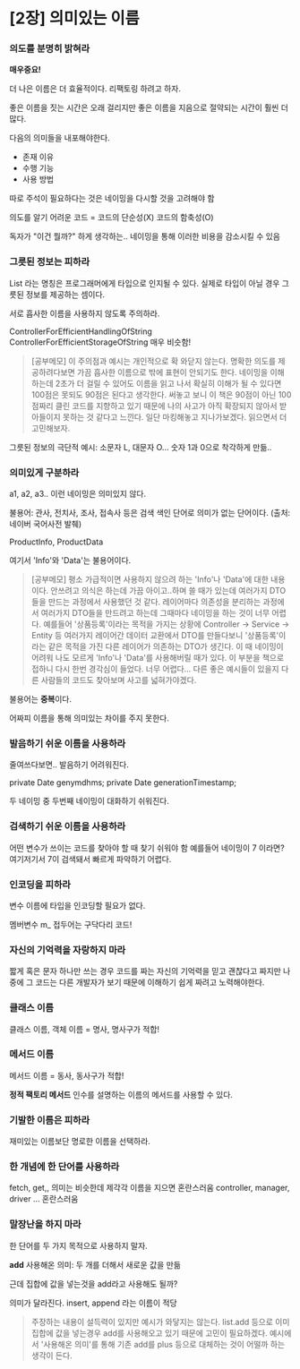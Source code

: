 # [2장] 의미있는 이름



### 의도를 분명히 밝혀라

**매우중요!**

더 나은 이름은 더 효율적이다. 리팩토링 하려고 하자.

좋은 이름을 짓는 시간은 오래 걸리지만 좋은 이름을 지음으로 절약되는 시간이 훨씬 더 많다.

다음의 의미들을 내포해야한다.
- 존재 이유
- 수행 기능
- 사용 방법

따로 주석이 필요하다는 것은 네이밍을 다시할 것을 고려해야 함

의도를 알기 어려운 코드 = 코드의 단순성(X) 코드의 함축성(O)

독자가 "이건 뭘까?" 하게 생각하는.. 네이밍을 통해 이러한 비용을 감소시킬 수 있음

### 그릇된 정보는 피하라

List 라는 명칭은 프로그래머에게 타입으로 인지될 수 있다.
실제로 타입이 아닐 경우 그릇된 정보를 제공하는 셈이다.

서로 흡사한 이름을 사용하지 않도록 주의하라.

ControllerForEfficientHandlingOfString
ControllerForEfficientStorageOfString
매우 비슷함!

> [공부메모] 이 주의점과 예시는 개인적으로 확 와닫지 않는다. 명확한 의도를 제공하려다보면 가끔 흡사한 이름으로 밖에 표현이 안되기도 한다. 네이밍을 이해하는데 2초가 더 걸릴 수 있어도 이름을 읽고 나서 확실히 이해가 될 수 있다면 100점은 못되도 90점은 된다고 생각한다. 써놓고 보니 이 책은 90점이 아닌 100점짜리 클린 코드를 지향하고 있기 때문에 나의 사고가 아직 확장되지 않아서 받아들이지 못하는 것 같다고 느낀다. 일단 마킹해놓고 지나가보겠다. 읽으면서 더 고민해보자.

그릇된 정보의 극단적 예시: 소문자 L, 대문자 O... 숫자 1과 0으로 착각하게 만듦..

### 의미있게 구분하라

a1, a2, a3.. 이런 네이밍은 의미있지 않다.

불용어: 관사, 전치사, 조사, 접속사 등은 검색 색인 단어로 의미가 없는 단어이다. (출처: 네이버 국어사전 발췌)

ProductInfo, ProductData

여기서 'Info'와 'Data'는 불용어이다.

> [공부메모] 평소 가급적이면 사용하지 않으려 하는 'Info'나 'Data'에 대한 내용이다. 안쓰려고 의식은 하는데 가끔 아이고..하며 쓸 때가 있는데 여러가지 DTO들을 만드는 과정에서 사용했던 것 같다. 레이어마다 의존성을 분리하는 과정에서 여러가지 DTO들을 만드려고 하는데 그때마다 네이밍을 하는 것이 너무 어렵다. 예를들어 '상품등록'이라는 목적을 가지는 상황에 Controller -> Service -> Entity 등 여러가지 레이어간 데이터 교환에서 DTO를 만들다보니 '상품등록'이라는 같은 목적을 가진 다른 레이어가 의존하는 DTO가 생긴다. 이 때 네이밍이 어려워 나도 모르게 'Info'나 'Data'를 사용해버릴 때가 있다. 이 부분을 책으로 접하니 다시 한번 경각심이 들었다. 너무 어렵다... 다른 좋은 예시들이 있을지 다른 사람들의 코드도 찾아보며 사고를 넓혀가야겠다.

불용어는 **중복**이다.

어짜피 이름을 통해 의미있는 차이를 주지 못한다.

### 발음하기 쉬운 이름을 사용하라

줄여쓰다보면.. 발음하기 어려워진다.

private Date genymdhms;
private Date generationTimestamp;

두 네이밍 중 두번째 네이밍이 대화하기 쉬워진다.

### 검색하기 쉬운 이름을 사용하라

어떤 변수가 쓰이는 코드를 찾아야 할 때 찾기 쉬워야 함
예를들어 네이밍이 7 이라면? 여기저기서 7이 검색돼서 빠르게 파악하기 어렵다.

### 인코딩을 피하라

변수 이름에 타입을 인코딩할 필요가 없다.

멤버변수 m_ 접두어는 구닥다리 코드!

### 자신의 기억력을 자랑하지 마라

짧게 혹은 문자 하나만 쓰는 경우 코드를 짜는 자신의 기억력을 믿고 괜찮다고 짜지만 나중에 그 코드는 다른 개발자가 보기 때문에 이해하기 쉽게 짜려고 노력해야한다.

### 클래스 이름

클래스 이름, 객체 이름 = 명사, 명사구가 적합!

### 메서드 이름

메서드 이름 = 동사, 동사구가 적합!

**정적 팩토리 메서드**
인수를 설명하는 이름의 메서드를 사용할 수 있다.

### 기발한 이름은 피하라

재미있는 이름보단 명로한 이름을 선택하라.

### 한 개념에 한 단어를 사용하라

fetch, get,, 의미는 비슷한데 제각각 이름을 지으면 혼란스러움
controller, manager, driver ... 혼란스러움

### 말장난을 하지 마라

한 단어를 두 가지 목적으로 사용하지 말자.

**add**
사용해온 의미: 두 개를 더해서 새로운 값을 만듦

근데 집합에 값을 넣는것을 add라고 사용해도 될까?

의미가 달라진다. insert, append 라는 이름이 적당

> 주장하는 내용이 설득력이 있지만 예시가 와닿지는 않는다. list.add 등으로 이미 집합에 값을 넣는경우 add를 사용해오고 있기 때문에 고민이 필요하겠다. 예시에서 '사용해온 의미'를 통해 기존 add를 plus 등으로 대체하는 것이 어떨까 하는 생각이 든다.
